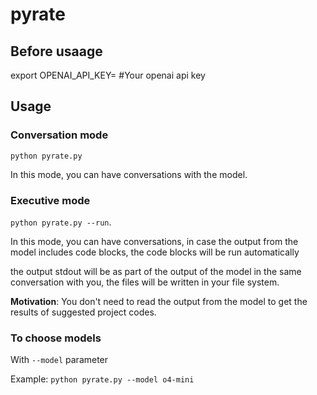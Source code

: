 # pyrate

## Before usaage

export OPENAI_API_KEY= #Your openai api key

## Usage

### Conversation mode

`python pyrate.py`  

In this mode, you can have conversations with the model.  

### Executive mode

`python pyrate.py --run`. 

In this mode, you can have conversations, in case the output from the model includes code blocks, the code blocks will be run automatically  

the output stdout will be as part of the output of the model in the same conversation with you, the files will be written in your file system.  

**Motivation**: You don't need to read the output from the model to get the results of suggested project codes.  

### To choose models

With `--model` parameter  

Example: `python pyrate.py --model o4-mini`
